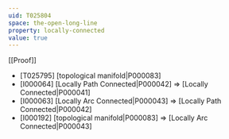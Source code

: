 ```yaml
---
uid: T025804
space: the-open-long-line
property: locally-connected
value: true
---
```

[[Proof]]

* [T025795] [topological manifold|P000083]
* [I000064] [Locally Path Connected|P000042] => [Locally Connected|P000041]
* [I000063] [Locally Arc Connected|P000043] => [Locally Path Connected|P000042]
* [I000192] [topological manifold|P000083] => [Locally Arc Connected|P000043]

